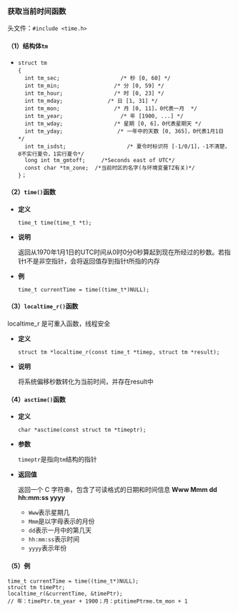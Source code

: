 ### 获取当前时间函数

头文件：`#include <time.h>`

#### （1）结构体`tm`

- ```
  struct tm 
  { 　
  	int tm_sec;		 			  /* 秒 [0, 60] */ 　　
  	int tm_min; 	   	 		/* 分 [0, 59] */ 　　
  	int tm_hour; 	  			/* 时 [0, 23] */ 　　
  	int tm_mday;     		  /* 日 [1, 31] */ 　
  	int tm_mon;		  			/* 月 [0, 11]，0代表一月  */ 
  	int tm_year; 	    		  /* 年 [1900, ...] */ 　
  	int tm_wday; 	  			/* 星期 [0, 6]，0代表星期天 */ 　
  	int tm_yday; 	   			 /* 一年中的天数 [0, 365]，0代表1月1日 */ 　
  	int tm_isdst; 	    			/* 夏令时标识符 [-1/0/1]，-1不清楚，0不实行夏令，1实行夏令*/ 　
  	long int tm_gmtoff;	 	/*Seconds east of UTC*/ 
  	const char *tm_zone;  /*当前时区的名字(与环境变量TZ有关)*/ 　
  }；
  ```

#### （2）`time()`函数

- **定义**

  `time_t time(time_t *t);`

- **说明**

  返回从1970年1月1日的UTC时间从0时0分0秒算起到现在所经过的秒数。若指针t不是非空指针，会将返回值存到指针t所指的内存

- **例**

  `time_t currentTime = time((time_t*)NULL);`

#### （3）`localtime_r()`函数

localtime_r 是可重入函数，线程安全

- **定义**

  `struct tm *localtime_r(const time_t *timep, struct tm *result);`

- **说明**

  将系统偏移秒数转化为当前时间，并存在result中

#### （4）`asctime()`函数

- **定义**

  `char *asctime(const struct tm *timeptr);`

- **参数**

  `timeptr`是指向`tm`结构的指针

- **返回值**

  返回一个 C 字符串，包含了可读格式的日期和时间信息 **Www Mmm dd hh:mm:ss yyyy**

  - `Www`表示星期几
  - `Mmm`是以字母表示的月份
  - `dd`表示一月中的第几天
  - `hh:mm:ss`表示时间
  - `yyyy`表示年份

#### （5）例

```
time_t currentTime = time((time_t*)NULL);
struct tm timePtr;
localtime_r(&currentTime, &timePtr);
// 年：timePtr.tm_year + 1900；月：ptitimePtrme.tm_mon + 1
```



